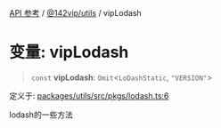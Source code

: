 [API 参考](../../../index.md) / [@142vip/utils](../index.md) / vipLodash

# 变量: vipLodash

> `const` **vipLodash**: `Omit`\<`LoDashStatic`, `"VERSION"`\>

定义于: [packages/utils/src/pkgs/lodash.ts:6](https://github.com/142vip/core-x/blob/d978b443ed1221c42602080459c0a22aae31b2d5/packages/utils/src/pkgs/lodash.ts#L6)

lodash的一些方法
